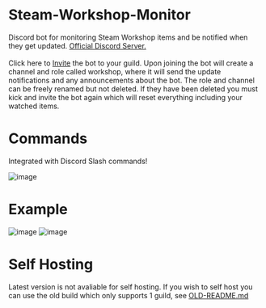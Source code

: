 # Steam-Workshop-Monitor
Discord bot for monitoring Steam Workshop items and be notified when they get updated. [Official Discord Server.](https://discord.gg/tSZmkdXnYv)<br>
<br>Click here to [Invite](https://discord.com/api/oauth2/authorize?client_id=752213037079068832&permissions=8&scope=applications.commands%20bot) the bot to your guild. Upon joining the bot will create a channel and role called workshop, where it will send the update notifications and any announcements about the bot. The role and channel can be freely renamed but not deleted. If they have been deleted you must kick and invite the bot again which will reset everything including your watched items. 
# Commands
Integrated with Discord Slash commands!

![image](https://user-images.githubusercontent.com/38784343/184500803-914e80fb-cb85-404c-99da-ce04cbbb4fa7.png)

# Example

![image](https://user-images.githubusercontent.com/38784343/184500866-1cb62599-5a17-4a5c-83ca-0e26f720acda.png)
![image](https://user-images.githubusercontent.com/38784343/184500884-5df21822-885e-4ab2-87e1-482a8718cacd.png)


# Self Hosting

Latest version is not avaliable for self hosting. If you wish to self host you can use the old build which only supports 1 guild, see [OLD-README.md](OLD-README.md)

